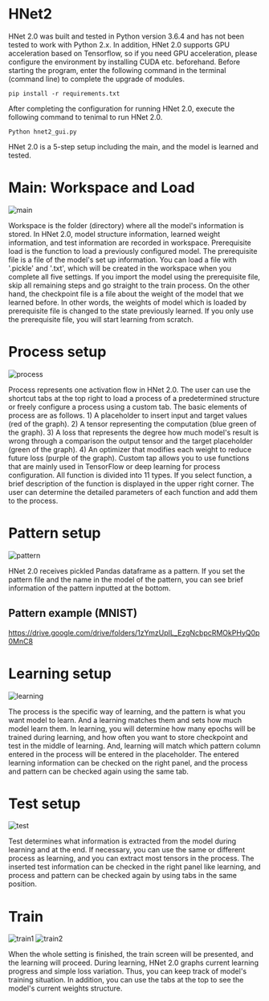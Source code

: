 # HNet2

HNet 2.0 was built and tested in Python version 3.6.4 and has not been tested to work with Python 2.x. In addition, HNet 2.0 supports GPU acceleration based on Tensorflow, so if you need GPU acceleration, please configure the environment by installing CUDA etc. beforehand.
Before starting the program, enter the following command in the terminal (command line) to complete the upgrade of modules.

    pip install -r requirements.txt
    
After completing the configuration for running HNet 2.0, execute the following command to tenimal to run HNet 2.0.

    Python hnet2_gui.py
    
HNet 2.0 is a 5-step setup including the main, and the model is learned and tested.

# Main: Workspace and Load
![main](https://user-images.githubusercontent.com/17133841/51434372-0d138580-1c2d-11e9-9e3d-938721d942aa.png)

Workspace is the folder (directory) where all the model's information is stored. In HNet 2.0, model structure information, learned weight information, and test information are recorded in workspace.
Prerequisite load is the function to load a previously configured model. The prerequisite file is a file of the model's set up information. You can load a file with '.pickle' and '.txt', which will be created in the workspace when you complete all five settings. If you import the model using the prerequisite file, skip all remaining steps and go straight to the train process. On the other hand, the checkpoint file is a file about the weight of the model that we learned before. In other words, the weights of model which is loaded by prerequisite file is changed to the state previously learned. If you only use the prerequisite file, you will start learning from scratch.

# Process setup
![process](https://user-images.githubusercontent.com/17133841/51434374-0d138580-1c2d-11e9-99fd-1179818e36ca.png)

Process represents one activation flow in HNet 2.0. The user can use the shortcut tabs at the top right to load a process of a predetermined structure or freely configure a process using a custom tab. The basic elements of process are as follows. 1) A placeholder to insert input and target values (red of the graph). 2) A tensor representing the computation (blue green of the graph). 3) A loss that represents the degree how much model's result is wrong through a comparison the output tensor and the target placeholder (green of the graph). 4) An optimizer that modifies each weight to reduce future loss (purple of the graph).
Custom tap allows you to use functions that are mainly used in TensorFlow or deep learning for process configuration. All function is divided into 11 types. If you select function, a brief description of the function is displayed in the upper right corner. The user can determine the detailed parameters of each function and add them to the process.

# Pattern setup
![pattern](https://user-images.githubusercontent.com/17133841/51434373-0d138580-1c2d-11e9-8b42-112eb32eb79c.png)

HNet 2.0 receives pickled Pandas dataframe as a pattern. If you set the pattern file and the name in the model of the pattern, you can see brief information of the pattern inputted at the bottom.

## Pattern example (MNIST)

https://drive.google.com/drive/folders/1zYmzUpIL_EzgNcbpcRMOkPHyQ0p0MnC8

# Learning setup
![learning](https://user-images.githubusercontent.com/17133841/51434371-0d138580-1c2d-11e9-8494-fe76eccd1d13.png)

The process is the specific way of learning, and the pattern is what you want model to learn. And a learning matches them and sets how much model learn them. In learning, you will determine how many epochs will be trained during learning, and how often you want to store checkpoint and test in the middle of learning. And, learning will match which pattern column entered in the process will be entered in the placeholder.
The entered learning information can be checked on the right panel, and the process and pattern can be checked again using the same tab.

# Test setup
![test](https://user-images.githubusercontent.com/17133841/51434375-0d138580-1c2d-11e9-82ba-66787632860a.png)

Test determines what information is extracted from the model during learning and at the end. If necessary, you can use the same or different process as learning, and you can extract most tensors in the process.
The inserted test information can be checked in the right panel like learning, and process and pattern can be checked again by using tabs in the same position.

# Train
![train1](https://user-images.githubusercontent.com/17133841/51434370-0c7aef00-1c2d-11e9-9165-d4f6cb8896ab.png)
![train2](https://user-images.githubusercontent.com/17133841/51434376-0d138580-1c2d-11e9-8d9c-f8be0b6bf14e.png)

When the whole setting is finished, the train screen will be presented, and the learning will proceed. During learning, HNet 2.0 graphs current learning progress and simple loss variation. Thus, you can keep track of model's training situation. In addition, you can use the tabs at the top to see the model's current weights structure.
